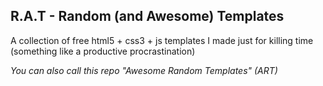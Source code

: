 ## R.A.T - Random (and Awesome) Templates
A collection of free html5 + css3 + js templates I made just for killing time (something like a productive procrastination)

*You can also call this repo "Awesome Random Templates" (ART)*
